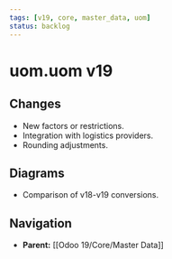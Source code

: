 ```yaml
---
tags: [v19, core, master_data, uom]
status: backlog
---
```

# uom.uom v19

## Changes
- New factors or restrictions.
- Integration with logistics providers.
- Rounding adjustments.

## Diagrams
- Comparison of v18-v19 conversions.






## Navigation
- **Parent:** [[Odoo 19/Core/Master Data]]
